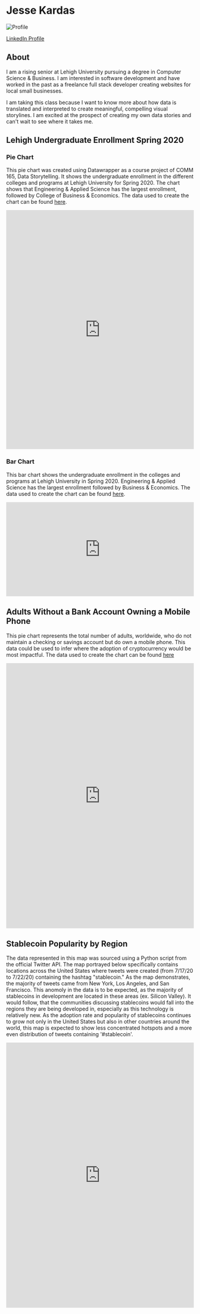 # Jesse Kardas

![Profile](https://avatars0.githubusercontent.com/u/31512552?s=460&u=b87861498f8b367b5e305b4f45440eb9614e6fd1&v=4)

[LinkedIn Profile](https://www.linkedin.com/in/jesse-kardas/)

## About
I am a rising senior at Lehigh University pursuing a degree in Computer Science & Business. I am interested in software development and have worked in the past as a freelance full stack developer creating websites for local small businesses.

I am taking this class because I want to know more about how data is translated and interpreted to create meaningful, compelling visual storylines. I am excited at the prospect of creating my own data stories and can't wait to see where it takes me.

## Lehigh Undergraduate Enrollment Spring 2020
### Pie Chart
This pie chart was created using Datawrapper as a course project of COMM 165, Data Storytelling. It shows the undergraduate enrollment in the different colleges and programs at Lehigh University for Spring 2020. The chart shows that Engineering & Applied Science has the largest enrollment, followed by College of Business & Economics. The data used to create the chart can be found [here](https://docs.google.com/spreadsheets/d/1dFnkn8Sm_aJHxFLC6DD8W4mIthVDjTIz6A0h-_kE2lA/edit#gid=0).

<iframe title="Lehigh Undergraduate Enrollment Spring 2020" aria-label="chart" id="datawrapper-chart-WDu5D" src="https://datawrapper.dwcdn.net/WDu5D/1/" scrolling="no" frameborder="0" style="width: 0; min-width: 100% !important; border: none;" height="640"></iframe><script type="text/javascript">!function(){"use strict";window.addEventListener("message",(function(a){if(void 0!==a.data["datawrapper-height"])for(var e in a.data["datawrapper-height"]){var t=document.getElementById("datawrapper-chart-"+e)||document.querySelector("iframe[src*='"+e+"']");t&&(t.style.height=a.data["datawrapper-height"][e]+"px")}}))}();
</script>


### Bar Chart
This bar chart shows the undergraduate enrollment in the colleges and programs at Lehigh University in Spring 2020. Engineering & Applied Science has the largest enrollment followed by Business & Economics. The data used to create the chart can be found [here](https://docs.google.com/spreadsheets/d/1dFnkn8Sm_aJHxFLC6DD8W4mIthVDjTIz6A0h-_kE2lA/edit#gid=0).

<iframe title="Lehigh Undergraduate Enrollment Spring 2020" aria-label="Bar Chart" id="datawrapper-chart-qH5Ll" src="https://datawrapper.dwcdn.net/qH5Ll/1/" scrolling="no" frameborder="0" style="width: 0; min-width: 100% !important; border: none;" height="252"></iframe><script type="text/javascript">!function(){"use strict";window.addEventListener("message",(function(a){if(void 0!==a.data["datawrapper-height"])for(var e in a.data["datawrapper-height"]){var t=document.getElementById("datawrapper-chart-"+e)||document.querySelector("iframe[src*='"+e+"']");t&&(t.style.height=a.data["datawrapper-height"][e]+"px")}}))}();
</script>


## Adults Without a Bank Account Owning a Mobile Phone
This pie chart represents the total number of adults, worldwide, who do not maintain a checking or savings account but do own a mobile phone. This data could be used to infer where the adoption of cryptocurrency would be most impactful. The data used to create the chart can be found [here](https://globalfindex.worldbank.org/)

<iframe title="  Adults Without a Bank Account Owning a Mobile Phone 2017 (in millions)" aria-label="chart" id="datawrapper-chart-3Jd6z" src="https://datawrapper.dwcdn.net/3Jd6z/1/" scrolling="no" frameborder="0" style="width: 0; min-width: 100% !important; border: none;" height="710"></iframe><script type="text/javascript">!function(){"use strict";window.addEventListener("message",(function(a){if(void 0!==a.data["datawrapper-height"])for(var e in a.data["datawrapper-height"]){var t=document.getElementById("datawrapper-chart-"+e)||document.querySelector("iframe[src*='"+e+"']");t&&(t.style.height=a.data["datawrapper-height"][e]+"px")}}))}();
</script>

## Stablecoin Popularity by Region
The data represented in this map was sourced using a Python script from the official Twitter API. The map portrayed below specifically contains locations across the United States where tweets were created (from 7/17/20 to 7/22/20) containing the hashtag "stablecoin." As the map demonstrates, the majority of tweets came from New York, Los Angeles, and San Francisco. This anomoly in the data is to be expected, as the majority of stablecoins in development are located in these areas (ex. Silicon Valley). It would follow, that the communities discussing stablecoins would fall into the regions they are being developed in, especially as this technology is relatively new. As the adoption rate and popularity of stablecoins continues to grow not only in the United States but also in other countries around the world, this map is expected to show less concentrated hotspots and a more even distribution of tweets containing '#stablecoin'.

<iframe src="https://arcg.is/08C14u" frameborder="0" style="width: 0; min-width: 100% !important; border: none;" height="710">
  
## Yelp Reviews for Starbucks and Dunkin'
The heat map and bar chart below were created using Tableu with data from [Yelp](https://www.yelp.com/dataset). They depict both the locations from which the Yelp reviews for Dunkin' and Starbucks originated, as well as the average customer perception of each business by each location.

<div class='tableauPlaceholder' id='viz1596242529010' style='position: relative'><noscript><a href='#'><img alt=' ' src='https:&#47;&#47;public.tableau.com&#47;static&#47;images&#47;co&#47;comm-165-yelp&#47;CustomerPerception&#47;1_rss.png' style='border: none' /></a></noscript><object class='tableauViz'  style='display:none;'><param name='host_url' value='https%3A%2F%2Fpublic.tableau.com%2F' /> <param name='embed_code_version' value='3' /> <param name='site_root' value='' /><param name='name' value='comm-165-yelp&#47;CustomerPerception' /><param name='tabs' value='no' /><param name='toolbar' value='yes' /><param name='static_image' value='https:&#47;&#47;public.tableau.com&#47;static&#47;images&#47;co&#47;comm-165-yelp&#47;CustomerPerception&#47;1.png' /> <param name='animate_transition' value='yes' /><param name='display_static_image' value='yes' /><param name='display_spinner' value='yes' /><param name='display_overlay' value='yes' /><param name='display_count' value='yes' /><param name='language' value='en' /><param name='filter' value='publish=yes' /></object></div>                <script type='text/javascript'>                    var divElement = document.getElementById('viz1596242529010');                    var vizElement = divElement.getElementsByTagName('object')[0];                    vizElement.style.width='100%';vizElement.style.height=(divElement.offsetWidth*0.75)+'px';                    var scriptElement = document.createElement('script');                    scriptElement.src = 'https://public.tableau.com/javascripts/api/viz_v1.js';                    vizElement.parentNode.insertBefore(scriptElement, vizElement);                </script>
